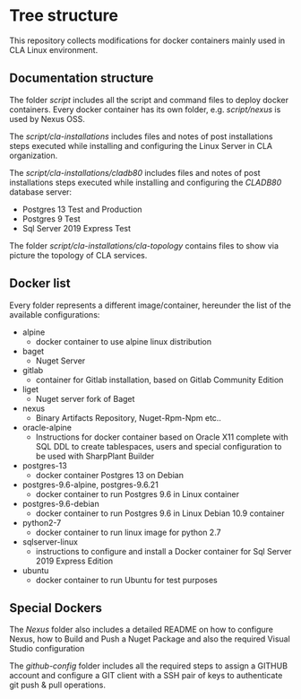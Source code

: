 # Tree structure

This repository collects modifications for docker containers mainly used in CLA Linux environment.


## Documentation structure

The folder _script_ includes all the script and command files to deploy docker containers.
Every docker container has its own folder, e.g. _script/nexus_ is used by Nexus OSS.

The _script/cla-installations_ includes files and notes of post installations steps executed while installing and configuring the Linux Server in CLA organization.

The _script/cla-installations/cladb80_ includes files and notes of post installations steps executed while installing and configuring the _CLADB80_ database server:
- Postgres 13 Test and Production
- Postgres 9 Test
- Sql Server 2019 Express Test

The folder _script/cla-installations/cla-topology_ contains files to show via picture the topology of CLA services.


## Docker list

Every folder represents a different image/container, hereunder the list of the available configurations:

- alpine
    + docker container to use alpine linux distribution
- baget
    + Nuget Server
- gitlab
    + container for Gitlab installation, based on Gitlab Community Edition
- liget
    + Nuget server fork of Baget
- nexus
    + Binary Artifacts Repository, Nuget-Rpm-Npm etc..
- oracle-alpine
    + Instructions for docker container based on Oracle X11 complete with SQL DDL to create tablespaces, users and special configuration to be used with SharpPlant Builder
- postgres-13
    + docker container Postgres 13 on Debian 
- postgres-9.6-alpine, postgres-9.6.21
    + docker container to run Postgres 9.6 in Linux container
- postgres-9.6-debian
    + docker container to run Postgres 9.6 in Linux Debian 10.9 container
- python2-7
    + docker container to run linux image for python 2.7
- sqlserver-linux
    + instructions to configure and install a Docker container for Sql Server 2019 Express Edition
- ubuntu
    + docker container to run Ubuntu for test purposes

## Special Dockers

The _Nexus_ folder also includes a detailed README on how to configure Nexus, how to Build and Push a Nuget Package and also the required Visual Studio configuration

The _github-config_ folder includes all the required steps to assign a GITHUB account and configure a GIT client with a SSH pair of keys to authenticate git push & pull operations.

